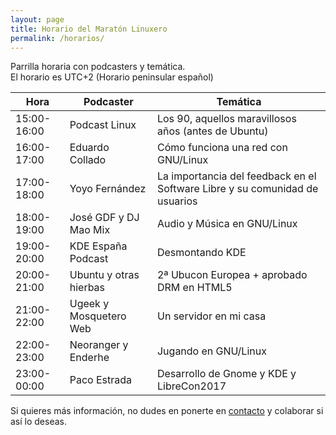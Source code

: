 ```yaml
---
layout: page
title: Horario del Maratón Linuxero
permalink: /horarios/
---
```


Parrilla horaria con podcasters y temática.  
El horario es UTC+2 (Horario peninsular español)


**Hora**     | **Podcaster**             | **Temática**
------------ | ------------------------- | ------------------------------------------------------------
15:00-16:00  | Podcast Linux             | Los 90, aquellos maravillosos años (antes de Ubuntu)
16:00-17:00  | Eduardo Collado           | Cómo funciona una red con GNU/Linux
17:00-18:00  | Yoyo Fernández            | La importancia del feedback en el Software Libre y su comunidad de usuarios
18:00-19:00  | José GDF y DJ Mao Mix     | Audio y Música en GNU/Linux
19:00-20:00  | KDE España Podcast        | Desmontando KDE
20:00-21:00  | Ubuntu y otras hierbas    | 2ª Ubucon Europea + aprobado DRM en HTML5
21:00-22:00  | Ugeek y Mosquetero Web    | Un servidor en mi casa
22:00-23:00  | Neoranger y Enderhe       | Jugando en GNU/Linux
23:00-00:00  | Paco Estrada              | Desarrollo de Gnome y KDE y LibreCon2017


Si quieres más información, no dudes en ponerte en [contacto](https://maratonlinuxero.github.io/about/) y colaborar si así lo deseas.


